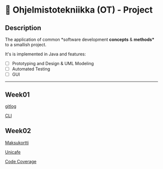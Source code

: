 # 🍊 Ohjelmistotekniikka (OT) - Project

## Description

The application of common \*software development **concepts** & **methods\*** to a smallish project.

It's is implemented in Java and features:

- [ ] Prototyping and Design & UML Modeling
- [ ] Automated Testing
- [ ] GUI

---

## Week01

[gitlog](https://github.com/Nurou/ot-harjoitustyo/blob/master/laskarit/viikko1/gitlog.txt)

[CLI](https://github.com/Nurou/ot-harjoitustyo/blob/master/laskarit/viikko1/kommentorivi.txt)

## Week02

[Maksukortti](https://github.com/Nurou/ot-harjoitustyo/blob/master/laskarit/viikko2/Maksukortti)

[Unicafe](https://github.com/Nurou/ot-harjoitustyo/blob/master/laskarit/viikko2/Unicafe)

[Code Coverage](https://github.com/Nurou/ot-harjoitustyo/blob/master/laskarit/viikko2/week2-codecoverage.jpg)
